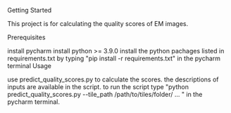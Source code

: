 Getting Started

This project is for calculating the quality scores of EM images. 

Prerequisites

install pycharm
install python >= 3.9.0
install the python pachages listed in requirements.txt by typing 
        "pip install -r requirements.txt" in the pycharm terminal
Usage
 
 use predict_quality_scores.py to calculate the scores. the descriptions of inputs are available in the script.
 to run the script type "python predict_quality_scores.py --tile_path /path/to/tiles/folder/ ... " in the pycharm terminal.